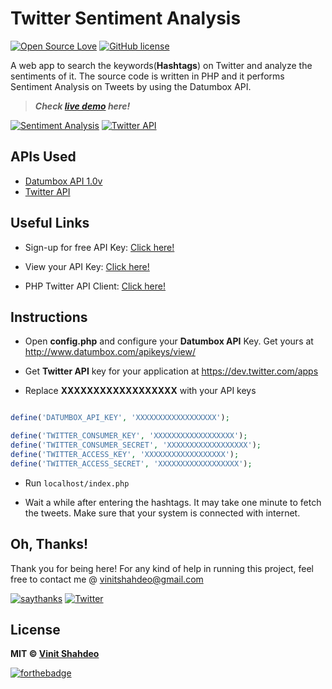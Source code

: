 # Twitter Sentiment Analysis

[![Open Source Love](https://badges.frapsoft.com/os/v1/open-source.svg?v=103)](https://github.com/vinitshahdeo/) 
[![GitHub license](https://img.shields.io/github/license/vinitshahdeo/TwitterSentimentAnalysis.svg)](https://github.com/vinitshahdeo/TwitterSentimentAnalysis/blob/master/LICENSE)


A web app to search the keywords(**Hashtags**) on Twitter and analyze the sentiments of it. The source code is written in PHP and it performs Sentiment Analysis on Tweets by using the Datumbox API.

> ***Check [live demo](http://vinitshahdeo.com/projects/twitter/) here!***

[![Sentiment Analysis](https://img.shields.io/badge/Sentiment-Analysis-orange.svg?style=for-the-badge)](https://github.com/vinitshahdeo/TwitterSentimentAnalysis/) [![Twitter API](https://img.shields.io/badge/Twitter-API-blue.svg?style=for-the-badge)](https://github.com/vinitshahdeo/TwitterSentimentAnalysis/)

## APIs Used

- [Datumbox API 1.0v](http://www.datumbox.com/users/register/)
- [Twitter API](https://dev.twitter.com/apps)

## Useful Links


- Sign-up for free API Key: [Click here!](http://www.datumbox.com/users/register/)

- View your API Key: [Click here!](http://www.datumbox.com/apikeys/view/)

- PHP Twitter API Client: [Click here!](https://github.com/timwhitlock/php-twitter-api)


## Instructions

 - Open **config.php** and configure your **Datumbox API** Key. Get yours at http://www.datumbox.com/apikeys/view/ 
 
 - Get **Twitter API** key for your application at https://dev.twitter.com/apps
 
 - Replace **XXXXXXXXXXXXXXXXXX** with your API keys

```php

define('DATUMBOX_API_KEY', 'XXXXXXXXXXXXXXXXXX');

define('TWITTER_CONSUMER_KEY', 'XXXXXXXXXXXXXXXXXX');
define('TWITTER_CONSUMER_SECRET', 'XXXXXXXXXXXXXXXXXX');
define('TWITTER_ACCESS_KEY', 'XXXXXXXXXXXXXXXXXX');
define('TWITTER_ACCESS_SECRET', 'XXXXXXXXXXXXXXXXXX'); 

```

 - Run `localhost/index.php`
 
 - Wait a while after entering the hashtags. It may take one minute to fetch the tweets. Make sure that your system is connected with internet.
 
## Oh, Thanks!

Thank you for being here!
For any kind of help in running this project, feel free to contact me @ [vinitshahdeo@gmail.com](https://mail.google.com/mail/)

[![saythanks](https://img.shields.io/badge/say-thanks-ff69b4.svg)](https://facebook.com/vinit.shahdeo) 
[![Twitter](https://img.shields.io/twitter/url/https/github.com/vinitshahdeo/TwitterSentimentAnalysis.svg?style=social)](https://twitter.com/intent/tweet?text=Twitter%20Sentiment%20Analysis%20by%20@Vinit_Shahdeo%20:&url=https%3A%2F%2Fgithub.com%2Fvinitshahdeo%2FTwitterSentimentAnalysis)

 
## License

**MIT &copy; [Vinit Shahdeo](https://github.com/vinitshahdeo/)**

[![forthebadge](https://forthebadge.com/images/badges/built-with-love.svg)](https://github.com/vinitshahdeo)